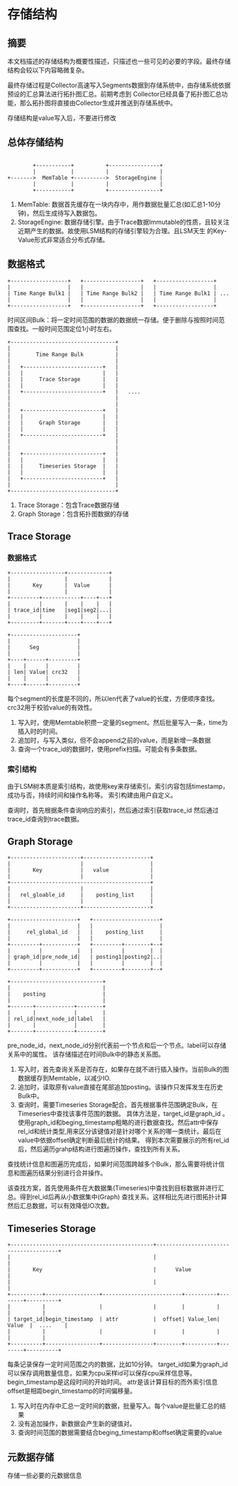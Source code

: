 # 存储结构

## 摘要

本文档描述的存储结构为概要性描述，只描述也一些可见的必要的字段。最终存储结构会较以下内容略微复杂。

最终存储过程是Collector高速写入Segments数据到存储系统中，由存储系统依据预设的汇总算法进行拓扑图汇总。前期考虑到
Collector已经具备了拓扑图汇总功能，那么拓扑图将直接由Collector生成并推送到存储系统中。

存储结构是value写入后，不要进行修改

## 总体存储结构
```

        +-----------+          +----------------+
        |           |          |                |
+------->  MemTable +---------->  StorageEngine |
        |           |          |                |
        +-----------+          +----------------+
```

 1. MemTable: 数据首先缓存在一块内存中，用作数据批量汇总(如汇总1-10分钟)，然后生成待写入数据包。
 1. StorageEngine: 数据存储引擎。由于Trace数据Immutable的性质，且较关注近期产生的数据。故使用LSM结构的存储引擎较为合理。且LSM天生
的Key-Value形式非常适合分布式存储。

## 数据格式

```
+------------------+   +------------------+   +------------------+
|                  |   |                  |   |                  |
| Time Range Bulk1 |   | Time Range Bulk2 |   | Time Range Bulk1 | ...
|                  |   |                  |   |                  |
+------------------+   +------------------+   +------------------+
```

时间区间Bulk：将一定时间范围的数据的数据统一存储。便于删除与按照时间范围查找。一般时间范围定位1小时左右。

```
+---------------------------------+
|                                 |
|        Time Range Bulk          |
|                                 |
|   +-------------------------+   |
|   |                         |   |
|   |     Trace Storage       |   |
|   |                         |   |
|   +-------------------------+   |   ....
|                                 |
|                                 |
|   +-------------------------+   |
|   |                         |   |
|   |     Graph Storage       |   |
|   |                         |   |
|   +-------------------------+   |
|                                 |
|                                 |
|   +-------------------------+   |
|   |                         |   |
|   |     Timeseries Storage  |   |
|   |                         |   |
|   +-------------------------+   |
|                                 |
+---------------------------------+

```

 1. Trace Storage：包含Trace数据存储
 1. Graph Storage：包含拓扑图数据的存储

## Trace Storage

### 数据格式
```
+-----------------+-------------+
|                 |             |
|       Key       |  Value      |
|                 |             |
+---------+------------+----+---+
|         |       |    |    |   |
| trace_id|time   |seg1|seg2|...|
|         |       |    |    |   |
+---------+-------+----+----+---+

+---------------------+
|                     |
|      Seg            |
|                     |
+----+------+---------+
|    |      |         |
| len| Value| crc32   |
|    |      |         |
+----+------+---------+

```

每个segment的长度是不同的，所以len代表了value的长度，方便顺序查找。crc32用于校验value的有效性。

1. 写入时，使用Memtable积攒一定量的segment。然后批量写入一条，time为插入时的时间。
1. 追加时，与写入类似，但不会append之前的value，而是新增一条数据
1. 查询一个trace_id的数据时，使用prefix扫描。可能会有多条数据。

### 索引结构

由于LSM树本质是索引结构，故使用key来存储索引。索引内容包括timestamp，成功与否，持续时间和操作名称等。
索引构建由用户自定义。

查询时，首先根据条件查询响应的索引，然后通过索引获取trace_id 然后通过trace_id查询到trace数据。

## Graph Storage

```
+----------------------+---------------------+
|                      |                     |
|       Key            |   value             |
|                      |                     |
+--------------------------------------------+
|                      |                     |
|   rel_gloable_id     |    posting_list     |
|                      |                     |
+----------------------+---------------------+

+---------------------+   +---------------------+
|                     |   |                     |
|     rel_global_id   |   |    posting_list     |
|                     |   |                     |
+---------+-----------+   +---------+--------+--+
|         |           |   |         |        |  |
| graph_id|pre_node_id|   | posting1|posting2|..|
|         |           |   |         |        |  |
+---------+-----------+   +---------+--------+--+

+-----------------------------+
|                             |
|    posting                  |
|                             |
+-------+------------+--------+
|       |            |        |
| rel_id|next_node_id|label   |
|       |            |        |
+-------+------------+--------+

```

pre_node_id，next_node_id分别代表前一个节点和后一个节点。label可以存储关系中的属性。
该存储描述在时间Bulk中的静态关系图。

1. 写入时，首先查询关系是否存在，如果存在就不进行插入操作。当前Bulk的图数据缓存到Memtable，以减少IO.
1. 追加时，读取原有value直接在尾部追加posting。该操作只发挥发生在历史Bulk中。
1. 查询时，需要Timeseries Storage配合。首先根据事件范围确定Bulk，在Timeseries中查找该事件范围的数据。
具体方法是，target_id是graph_id 。使用graph_id和beging_timestamp粗略的进行数据查找。然后attr中保存
rel_id和统计类型,用来区分该键值对是针对哪个关系的哪一类统计。最后在value中依据offset确定判断最后统计的结果。
得到本次需要展示的所有rel_id后，然后遍历grahp结构进行图遍历操作，查找到所有关系。

查找统计信息和图遍历完成后，如果时间范围跨越多个Bulk，那么需要将统计信息和图遍历结果分别进行合并操作。

该查找方案，首先使用条件在大数据集(Timeseries)中查找到目标数据并进行汇总。得到rel_id后再从小数据集中(Graph)
查找关系。这样相比先进行图拓扑计算然后汇总数据，可以有效降低IO次数。

## Timeseries Storage

```
+---------------------------------------------+---------------------------------------+
|                                             |                                       |
|       Key                                   |      Value                            |
|                                             |                                       |
+----------+-----------------+-------------------------+----------+--------+----------+
|          |                 |                |        |          |        |          |
| target_id|begin_timestamp  | attr           |  offset| Value_len| Value  |  ....    |
|          |                 |                |        |          |        |          |
+----------+-----------------+----------------+--------+----------+--------+----------+
```
每条记录保存一定时间范围之内的数据，比如10分钟。
target_id如果为graph_id 可以保存调用数量信息，如果为cpu采样id可以保存cpu采样信息等。
begin_timestamp是这段时间的开始时间。
attr是该计算目标的而外索引信息
offset是相距begin_timestamp的时间偏移量。

1. 写入时在内存中汇总一定时间的数据，批量写入。每个value是批量汇总的结果
1. 没有追加操作，新数据会产生新的键值对。
1. 查询时间范围的数据需要结合beging_timestamp和offset确定需要的value

## 元数据存储

存储一些必要的元数据信息

